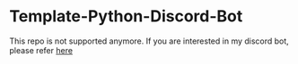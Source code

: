 # Template-Python-Discord-Bot
This repo is not supported anymore. If you are interested in my discord bot, please refer [here](https://github.com/LucientZ/DiscordPyBot)
